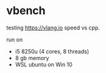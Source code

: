 # vbench

testing https://vlang.io speed vs cpp.

run on 
* i5 8250u (4 cores, 8 threads)
* 8 gb memory
* WSL ubuntu on Win 10
